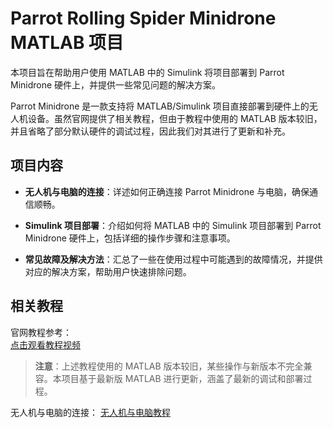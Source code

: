 # Parrot Rolling Spider Minidrone MATLAB 项目

本项目旨在帮助用户使用 MATLAB 中的 Simulink 将项目部署到 Parrot Minidrone 硬件上，并提供一些常见问题的解决方案。

Parrot Minidrone 是一款支持将 MATLAB/Simulink 项目直接部署到硬件上的无人机设备。虽然官网提供了相关教程，但由于教程中使用的 MATLAB 版本较旧，并且省略了部分默认硬件的调试过程，因此我们对其进行了更新和补充。

## 项目内容

- **无人机与电脑的连接**：详述如何正确连接 Parrot Minidrone 与电脑，确保通信顺畅。
  
- **Simulink 项目部署**：介绍如何将 MATLAB 中的 Simulink 项目部署到 Parrot Minidrone 硬件上，包括详细的操作步骤和注意事项。
  
- **常见故障及解决方法**：汇总了一些在使用过程中可能遇到的故障情况，并提供对应的解决方案，帮助用户快速排除问题。

## 相关教程

官网教程参考：  
[点击观看教程视频](https://www.bilibili.com/video/BV1R4411V7F3/)

> **注意**：上述教程使用的 MATLAB 版本较旧，某些操作与新版本不完全兼容。本项目基于最新版 MATLAB 进行更新，涵盖了最新的调试和部署过程。

无人机与电脑的连接：
[无人机与电脑教程](与电脑连接.md)


